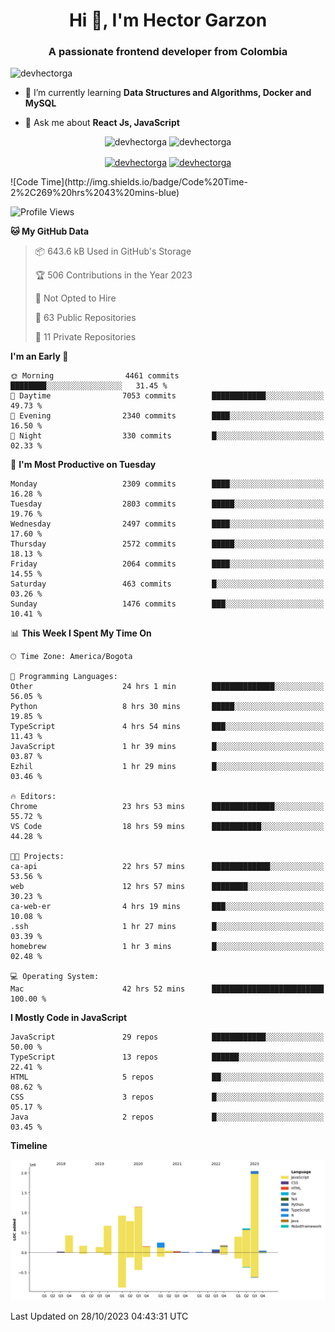 <h1 align="center">Hi 👋, I'm Hector Garzon</h1>
<h3 align="center">A passionate frontend developer from Colombia</h3>

<p align="left"> <img src="https://komarev.com/ghpvc/?username=devhectorga" alt="devhectorga" /> </p>

- 🌱 I’m currently learning **Data Structures and Algorithms, Docker and MySQL**

- 💬 Ask me about **React Js, JavaScript**

<p align="center"> <img src="https://github-readme-stats.vercel.app/api?username=devhectorga&count_private=true&show_icons=true" alt="devhectorga" /> <img src="https://github-readme-stats.vercel.app/api/top-langs/?username=devhectorga&layout=compact" alt="devhectorga" /></p>

<p align="center">
<a href="https://twitter.com/devhectorga" target="blank"><img align="center" src="https://cdn.jsdelivr.net/npm/simple-icons@3.0.1/icons/twitter.svg" alt="devhectorga" height="20" width="20" /></a>
<a href="https://linkedin.com/in/devhectorga" target="blank"><img align="center" src="https://cdn.jsdelivr.net/npm/simple-icons@3.0.1/icons/linkedin.svg" alt="devhectorga" height="20" width="20" /></a>
</p>
<!--START_SECTION:waka-->
![Code Time](http://img.shields.io/badge/Code%20Time-2%2C269%20hrs%2043%20mins-blue)

![Profile Views](http://img.shields.io/badge/Profile%20Views-2-blue)

**🐱 My GitHub Data** 

> 📦 643.6 kB Used in GitHub's Storage 
 > 
> 🏆 506 Contributions in the Year 2023
 > 
> 🚫 Not Opted to Hire
 > 
> 📜 63 Public Repositories 
 > 
> 🔑 11 Private Repositories 
 > 
**I'm an Early 🐤** 

```text
🌞 Morning                4461 commits        ████████░░░░░░░░░░░░░░░░░   31.45 % 
🌆 Daytime                7053 commits        ████████████░░░░░░░░░░░░░   49.73 % 
🌃 Evening                2340 commits        ████░░░░░░░░░░░░░░░░░░░░░   16.50 % 
🌙 Night                  330 commits         █░░░░░░░░░░░░░░░░░░░░░░░░   02.33 % 
```
📅 **I'm Most Productive on Tuesday** 

```text
Monday                   2309 commits        ████░░░░░░░░░░░░░░░░░░░░░   16.28 % 
Tuesday                  2803 commits        █████░░░░░░░░░░░░░░░░░░░░   19.76 % 
Wednesday                2497 commits        ████░░░░░░░░░░░░░░░░░░░░░   17.60 % 
Thursday                 2572 commits        █████░░░░░░░░░░░░░░░░░░░░   18.13 % 
Friday                   2064 commits        ████░░░░░░░░░░░░░░░░░░░░░   14.55 % 
Saturday                 463 commits         █░░░░░░░░░░░░░░░░░░░░░░░░   03.26 % 
Sunday                   1476 commits        ███░░░░░░░░░░░░░░░░░░░░░░   10.41 % 
```


📊 **This Week I Spent My Time On** 

```text
🕑︎ Time Zone: America/Bogota

💬 Programming Languages: 
Other                    24 hrs 1 min        ██████████████░░░░░░░░░░░   56.05 % 
Python                   8 hrs 30 mins       █████░░░░░░░░░░░░░░░░░░░░   19.85 % 
TypeScript               4 hrs 54 mins       ███░░░░░░░░░░░░░░░░░░░░░░   11.43 % 
JavaScript               1 hr 39 mins        █░░░░░░░░░░░░░░░░░░░░░░░░   03.87 % 
Ezhil                    1 hr 29 mins        █░░░░░░░░░░░░░░░░░░░░░░░░   03.46 % 

🔥 Editors: 
Chrome                   23 hrs 53 mins      ██████████████░░░░░░░░░░░   55.72 % 
VS Code                  18 hrs 59 mins      ███████████░░░░░░░░░░░░░░   44.28 % 

🐱‍💻 Projects: 
ca-api                   22 hrs 57 mins      █████████████░░░░░░░░░░░░   53.56 % 
web                      12 hrs 57 mins      ████████░░░░░░░░░░░░░░░░░   30.23 % 
ca-web-er                4 hrs 19 mins       ███░░░░░░░░░░░░░░░░░░░░░░   10.08 % 
.ssh                     1 hr 27 mins        █░░░░░░░░░░░░░░░░░░░░░░░░   03.39 % 
homebrew                 1 hr 3 mins         █░░░░░░░░░░░░░░░░░░░░░░░░   02.48 % 

💻 Operating System: 
Mac                      42 hrs 52 mins      █████████████████████████   100.00 % 
```

**I Mostly Code in JavaScript** 

```text
JavaScript               29 repos            ████████████░░░░░░░░░░░░░   50.00 % 
TypeScript               13 repos            ██████░░░░░░░░░░░░░░░░░░░   22.41 % 
HTML                     5 repos             ██░░░░░░░░░░░░░░░░░░░░░░░   08.62 % 
CSS                      3 repos             █░░░░░░░░░░░░░░░░░░░░░░░░   05.17 % 
Java                     2 repos             █░░░░░░░░░░░░░░░░░░░░░░░░   03.45 % 
```



**Timeline**

![Lines of Code chart](https://raw.githubusercontent.com/devHectorGa/devHectorGa/master/assets/bar_graph.png)


 Last Updated on 28/10/2023 04:43:31 UTC
<!--END_SECTION:waka-->
